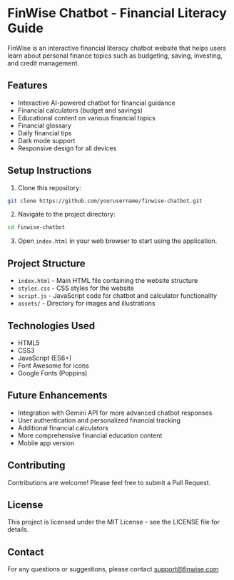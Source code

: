 # FinWise Chatbot - Financial Literacy Guide

FinWise is an interactive financial literacy chatbot website that helps users learn about personal finance topics such as budgeting, saving, investing, and credit management.

## Features

- Interactive AI-powered chatbot for financial guidance
- Financial calculators (budget and savings)
- Educational content on various financial topics
- Financial glossary
- Daily financial tips
- Dark mode support
- Responsive design for all devices

## Setup Instructions

1. Clone this repository:
```bash
git clone https://github.com/yourusername/finwise-chatbot.git
```

2. Navigate to the project directory:
```bash
cd finwise-chatbot
```

3. Open `index.html` in your web browser to start using the application.

## Project Structure

- `index.html` - Main HTML file containing the website structure
- `styles.css` - CSS styles for the website
- `script.js` - JavaScript code for chatbot and calculator functionality
- `assets/` - Directory for images and illustrations

## Technologies Used

- HTML5
- CSS3
- JavaScript (ES6+)
- Font Awesome for icons
- Google Fonts (Poppins)

## Future Enhancements

- Integration with Gemini API for more advanced chatbot responses
- User authentication and personalized financial tracking
- Additional financial calculators
- More comprehensive financial education content
- Mobile app version

## Contributing

Contributions are welcome! Please feel free to submit a Pull Request.

## License

This project is licensed under the MIT License - see the LICENSE file for details.

## Contact

For any questions or suggestions, please contact support@finwise.com 